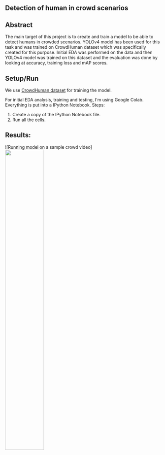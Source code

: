 ## Detection of human in crowd scenarios

## Abstract
The main target of this project is to create and train a model to be able to detect humans in crowded scenarios. YOLOv4 model has been used for this task and was trained on CrowdHuman dataset which was specifically created for this purpose. Initial EDA was performed on the data and then YOLOv4 model was trained on this dataset and the evaluation was done by looking at accuracy, training loss and mAP scores. 

## Setup/Run

We use [CrowdHuman dataset](https://www.crowdhuman.org/) for training the model.

For initial EDA analysis, training and testing, I'm using Google Colab. Everything is put into a IPython Notebook. 
Steps: 
1. Create a copy of the IPython Notebook file.
2. Run all the cells. 


## Results:

![Running model on a sample crowd video] [<img src="https://img.youtube.com/vi/Jt7aZ-YmCno/maxresdefault.jpg" width="50%">](https://youtu.be/Jt7aZ-YmCno)
